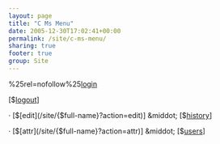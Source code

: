 ```yaml
---
layout: page
title: "C Ms Menu"
date: 2005-12-30T17:02:41+00:00
permalink: /site/c-ms-menu/
sharing: true
footer: true
group: Site
---
```



%25rel=nofollow%25[login](/site/{$full-name}?action=login)

[$[logout](/site/{$full-name}?action=logout)]

&middot; [$[edit](/site/{$full-name}?action=edit)]
&middot; [$[history](/site/{$full-name}?action=diff)]

&middot; [$[attr](/site/{$full-name}?action=attr)]
&middot; [$[users](/{$site-group}/auth-user)]
